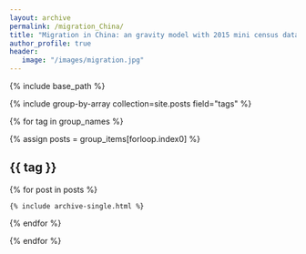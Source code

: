 ```yaml
---
layout: archive
permalink: /migration_China/
title: "Migration in China: an gravity model with 2015 mini census data"
author_profile: true
header:
   image: "/images/migration.jpg"
---
```


{% include base_path %}

{% include group-by-array collection=site.posts field="tags" %}



{% for tag in group_names %}

  {% assign posts = group_items[forloop.index0] %}

  <h2 id="{{ tag | slugify }}" class="archive__subtitle">{{ tag }}</h2>

  {% for post in posts %}

    {% include archive-single.html %}

  {% endfor %}

{% endfor %}  
